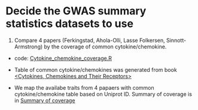 # Decide the GWAS summary statistics datasets to use

1. Compare 4 papers (Ferkingstad, Ahola-Olli, Lasse Folkersen, Sinnott-Armstrong) by the coverage of common cytokine/chemokine.

  * code: [Cytokine_chemokine_coverage.R](https://github.com/Volvic-19/Cytokine_Chemokine_Basis/blob/main/Code/Cytokine_chemokine_coverage.R)

  * Table of common cytokine/chemokines was generated from book [<Cytokines, Chemokines and Their Receptors>](https://www.ncbi.nlm.nih.gov/books/NBK6294/)
  * We map the availabe traits from 4 papaers with common cytokine/chemokine table based on Uniprot ID. Summary of coverage is in [Summary of coverage](https://docs.google.com/spreadsheets/d/1lXT4dmS9ogFrl2nv5Qr2KHEoDk5g2vf2kOv9OzG8El4/edit#gid=1947277513)

# 
